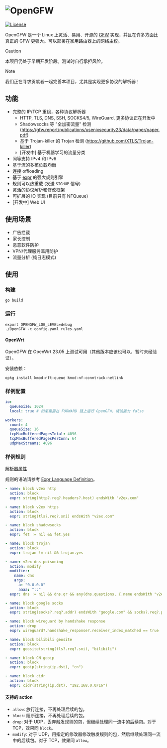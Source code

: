 # ![OpenGFW](docs/logo.png)

[![License][1]][2]

[1]: https://img.shields.io/badge/License-MPL_2.0-brightgreen.svg
[2]: LICENSE

OpenGFW 是一个 Linux 上灵活、易用、开源的 [GFW](https://zh.wikipedia.org/wiki/%E9%98%B2%E7%81%AB%E9%95%BF%E5%9F%8E)
实现，并且在许多方面比真正的 GFW 更强大。可以部署在家用路由器上的网络主权。

> [!CAUTION]
> 本项目仍处于早期开发阶段。测试时自行承担风险。

> [!NOTE]
> 我们正在寻求贡献者一起完善本项目，尤其是实现更多协议的解析器！

## 功能

- 完整的 IP/TCP 重组，各种协议解析器
  - HTTP, TLS, DNS, SSH, SOCKS4/5, WireGuard, 更多协议正在开发中
  - Shadowsocks 等 "全加密流量" 检测 (https://gfw.report/publications/usenixsecurity23/data/paper/paper.pdf)
  - 基于 Trojan-killer 的 Trojan 检测 (https://github.com/XTLS/Trojan-killer)
  - [开发中] 基于机器学习的流量分类
- 同等支持 IPv4 和 IPv6
- 基于流的多核负载均衡
- 连接 offloading
- 基于 [expr](https://github.com/expr-lang/expr) 的强大规则引擎
- 规则可以热重载 (发送 `SIGHUP` 信号)
- 灵活的协议解析和修改框架
- 可扩展的 IO 实现 (目前只有 NFQueue)
- [开发中] Web UI

## 使用场景

- 广告拦截
- 家长控制
- 恶意软件防护
- VPN/代理服务滥用防护
- 流量分析 (纯日志模式)

## 使用

### 构建

```shell
go build
```

### 运行

```shell
export OPENGFW_LOG_LEVEL=debug
./OpenGFW -c config.yaml rules.yaml
```

#### OpenWrt

OpenGFW 在 OpenWrt 23.05 上测试可用（其他版本应该也可以，暂时未经验证）。

安装依赖：

```shell
opkg install kmod-nft-queue kmod-nf-conntrack-netlink
```

### 样例配置

```yaml
io:
  queueSize: 1024
  local: true # 如果需要在 FORWARD 链上运行 OpenGFW，请设置为 false

workers:
  count: 4
  queueSize: 16
  tcpMaxBufferedPagesTotal: 4096
  tcpMaxBufferedPagesPerConn: 64
  udpMaxStreams: 4096
```

### 样例规则

[解析器属性](docs/Analyzers.md)

规则的语法请参考 [Expr Language Definition](https://expr-lang.org/docs/language-definition)。

```yaml
- name: block v2ex http
  action: block
  expr: string(http?.req?.headers?.host) endsWith "v2ex.com"

- name: block v2ex https
  action: block
  expr: string(tls?.req?.sni) endsWith "v2ex.com"

- name: block shadowsocks
  action: block
  expr: fet != nil && fet.yes

- name: block trojan
  action: block
  expr: trojan != nil && trojan.yes

- name: v2ex dns poisoning
  action: modify
  modifier:
    name: dns
    args:
      a: "0.0.0.0"
      aaaa: "::"
  expr: dns != nil && dns.qr && any(dns.questions, {.name endsWith "v2ex.com"})

- name: block google socks
  action: block
  expr: string(socks?.req?.addr) endsWith "google.com" && socks?.req?.port == 80

- name: block wireguard by handshake response
  action: drop
  expr: wireguard?.handshake_response?.receiver_index_matched == true

- name: block bilibili geosite
  action: block
  expr: geosite(string(tls?.req?.sni), "bilibili")

- name: block CN geoip
  action: block
  expr: geoip(string(ip.dst), "cn")

- name: block cidr
  action: block
  expr: cidr(string(ip.dst), "192.168.0.0/16")
```

#### 支持的 action

- `allow`: 放行连接，不再处理后续的包。
- `block`: 阻断连接，不再处理后续的包。
- `drop`: 对于 UDP，丢弃触发规则的包，但继续处理同一流中的后续包。对于 TCP，效果同 `block`。
- `modify`: 对于 UDP，用指定的修改器修改触发规则的包，然后继续处理同一流中的后续包。对于 TCP，效果同 `allow`。
